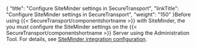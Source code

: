 {
    "title": "Configure SiteMinder settings in SecureTransport",
    "linkTitle": "Configure SiteMinder settings in SecureTransport",
    "weight": "150"
}Before using {{< SecureTransport/componentshortname  >}} with SiteMinder, the you must configure the SiteMinder settings on the {{< SecureTransport/componentshortname  >}} Server using the Administration Tool. For details, see <a href="../../c_st_authentication/t_st_siteminderintegrationconfiguration#SetupMenu_1217491348_1151043" class="MCXref xref">SiteMinder integration configuration</a>.

